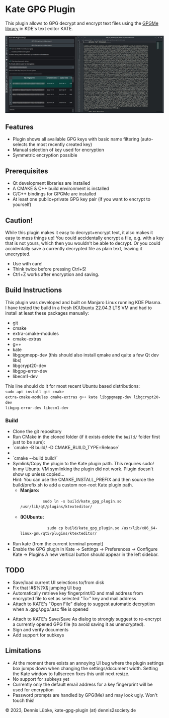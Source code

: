 # Kate GPG Plugin

This plugin allows to GPG decrypt and encrypt text files 
using the [GPGMe library](https://gnupg.org/software/gpgme/index.html) 
in KDE's text editor KATE.

![image info](./kate_gpg_plugin_screenshot.jpg)

## Features
+ Plugin shows all available GPG keys with basic name filtering
  (auto-selects the most recently created key)
+ Manual selection of key used for encryption
+ Symmetric encryption possible

## Prerequisites
+ Qt development libraries are installed
+ A CMAKE & C++ build environment is installed
+ C/C++ bindings for GPGMe are installed
+ At least one public+private GPG key pair (if you want to encrypt to yourself)

## Caution!
While this plugin makes it easy to decrypt+encrypt text, it also makes it easy to
mess things up! You could accidentally encrypt a file, e.g. with a key 
that is not yours, which then you wouldn't be able to decrypt. Or you could accidentally
save a currently decrypted file as plain text, leaving it unecrypted.

+ Use with care!
+ Think twice before pressing Ctrl+S!
+ Ctrl+Z works after encryption and saving.

## Build Instructions
This plugin was developed and built on Manjaro Linux running KDE Plasma. I have
tested the build in a fresh (K)Ubuntu 22.04.3 LTS VM and had to install at least these
packages manually:
<ul>
  <li>git</li>
  <li>cmake</li>
  <li>extra-cmake-modules</li>
  <li>cmake-extras</li>
  <li>g++</li>
  <li>kate</li>
  <li>libgpgmepp-dev (this should also install qmake and quite a few Qt dev libs)</li>
  <li>libgcrypt20-dev</li>
  <li>libgpg-error-dev</li>
  <li>libecm1-dev</li>
</ul>

This line should do it for most recent Ubuntu based distributions:<br />
<code>sudo apt install git cmake extra-cmake-modules cmake-extras g++ kate libgpgmepp-dev libgcrypt20-dev libgpg-error-dev libecm1-dev</code>

### Build
<ul>
  <li>Clone the git repository</li>
  <li>Run CMake in the cloned folder (if it exists delete the <code>build/</code> folder first just to be sure):</li>
  <li>
    `cmake -B build/ -D CMAKE_BUILD_TYPE=Release`
  <li>
  <li>
    `cmake --build build/`
  </li>
  <li>
    Symlink/Copy the plugin to the Kate plugin path. This requires sudo!<br />
    In my Ubuntu VM symlinking the plugin did not work. Plugin doesn't show up unless copied...<br />
    Hint: You can use the CMAKE_INSTALL_PREFIX and then source the build/prefix.sh to add
    a custom non-root Kate plugin path.<br />
    <ul>
      <li>
        <b>Manjaro:</b><br />
        <code>
          sudo ln -s build/kate_gpg_plugin.so /usr/lib/qt/plugins/ktexteditor/
        </code>
      </li>
      <li>
        <b>(K)Ubuntu:</b><br />
          <code>
            sudo cp build/kate_gpg_plugin.so /usr/lib/x86_64-linux-gnu/qt5/plugins/ktexteditor/
          </code>
      </li>
    </ul>
  </li>
  <li>Run kate (from the current terminal prompt)</li>
  <li>Enable the GPG plugin in Kate -> Settings -> Preferences -> Configure Kate -> Plugins
    A new vertical button should appear in the left sidebar.
  </li>
</ul>

## TODO ##

+ Save/load current UI selections to/from disk
+ Fix that !#$%?X§ jumping UI bug
+ Automatically retrieve key fingerprint/ID and mail address 
  from encrypted file to set as selected "To:" key and mail address
+ Attach to KATE's "Open File" dialog to suggest automatic 
  decryption when a .gpg/.pgp/.asc file is opened
* Attach to KATE's Save/Save As dialog to strongly suggest to re-encrypt 
  a currently opened GPG file (to avoid saving it as unencrypted).
* Sign and verify documents
* Add support for subkeys

## Limitations

+ At the moment there exists an annoying UI bug where the plugin settings box jumps down when 
  changing the settings/document width. Setting the Kate window to fullscreen fixes this until 
  next resize.
+ No support for subkeys yet
+ Currently only the default email address for a key fingerprint will be used for encryption
+ Password prompts are handled by GPG(Me) and may look ugly. Won't touch this!


&copy; 2023, Dennis Lübke, kate-gpg-plugin (at) dennis2society.de
